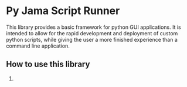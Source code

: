 # Py Jama Script Runner
This library provides a basic framework for python GUI applications.  It is intended to allow for the rapid development
and deployment of custom python scripts, while giving the user a more finished experience than a command line
application.


## How to use this library

1) 
